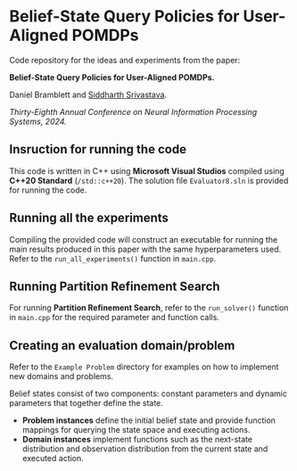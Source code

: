 # Belief-State Query Policies for User-Aligned POMDPs

Code repository for the ideas and experiments from the paper:

**Belief-State Query Policies for User-Aligned POMDPs.**

Daniel Bramblett and [Siddharth Srivastava](http://siddharthsrivastava.net/).

*Thirty-Eighth Annual Conference on Neural Information Processing Systems, 2024.*

## Insruction for running the code

This code is written in C++ using **Microsoft Visual Studios** compiled using **C++20 Standard** (`/std::c++20`). The solution file `Evaluator8.sln` is provided for running the code.

## Running all the experiments

Compiling the provided code will construct an executable for running the main results produced in this paper with the same hyperparameters used.  Refer to the `run_all_experiments()` function in `main.cpp`.

## Running Partition Refinement Search

For running **Partition Refinement Search**, refer to the `run_solver()` function in `main.cpp` for the required parameter and function calls.

## Creating an evaluation domain/problem

Refer to the `Example Problem` directory for examples on how to implement new domains and problems. 

Belief states consist of two components: constant parameters and dynamic parameters that together define the state.
- **Problem instances** define the initial belief state and provide function mappings for querying the state space and executing actions.
- **Domain instances** implement functions such as the next-state distribution and observation distribution from the current state and executed action.
